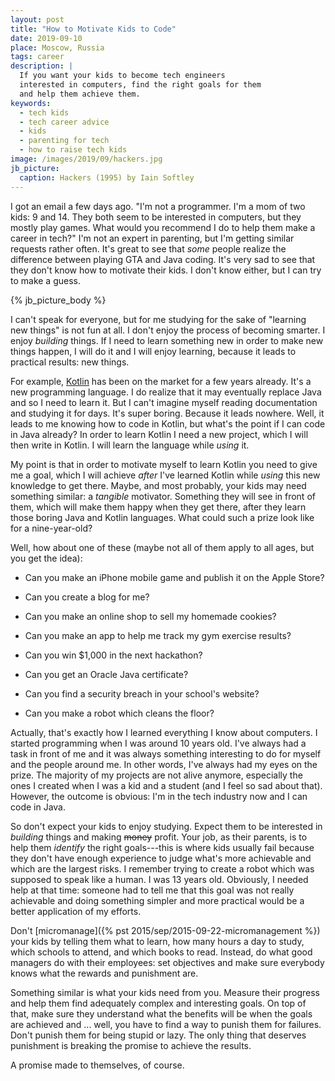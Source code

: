 ```yaml
---
layout: post
title: "How to Motivate Kids to Code"
date: 2019-09-10
place: Moscow, Russia
tags: career
description: |
  If you want your kids to become tech engineers
  interested in computers, find the right goals for them
  and help them achieve them.
keywords:
  - tech kids
  - tech career advice
  - kids
  - parenting for tech
  - how to raise tech kids
image: /images/2019/09/hackers.jpg
jb_picture:
  caption: Hackers (1995) by Iain Softley
---
```


I got an email a few days ago. "I'm not a programmer. I'm a mom of two
kids: 9 and 14. They both seem to be interested in computers, but they
mostly play games. What would you recommend I do to help them make
a career in tech?" I'm not an expert in parenting, but I'm getting similar
requests rather often. It's great to see that _some_ people realize
the difference between playing GTA and Java coding. It's very sad to see
that they don't know how to motivate their kids. I don't know either,
but I can try to make a guess.

<!--more-->

{% jb_picture_body %}

I can't speak for everyone, but for me studying for the sake of "learning
new things" is not fun at all. I don't enjoy the process of becoming smarter.
I enjoy _building_ things. If I need to learn something new in order to make
new things happen, I will do it and I will enjoy learning, because it leads
to practical results: new things.

For example, [Kotlin](https://kotlinlang.org/) has been on the market for a few years already. It's
a new programming language. I do realize that it may eventually replace
Java and so I need to learn it. But I can't imagine myself reading documentation
and studying it for days. It's super boring. Because it leads nowhere.
Well, it leads to me knowing how to code in Kotlin, but what's the point if
I can code in Java already? In order to learn Kotlin I need a new project, which
I will then write in Kotlin. I will learn the language while _using_ it.

My point is that in order to motivate myself to learn Kotlin you need to give me a
goal, which I will achieve _after_ I've learned Kotlin while _using_ this new knowledge to get there.
Maybe, and most probably, your kids may need something similar: a _tangible_
motivator. Something they will see in front of them, which will make them
happy when they get there, after they learn those boring Java and Kotlin languages.
What could such a prize look like for a nine-year-old?

Well, how about one of these (maybe not all of them apply to all ages,
but you get the idea):

  * Can you make an iPhone mobile game and publish it on the Apple Store?

  * Can you create a blog for me?

  * Can you make an online shop to sell my homemade cookies?

  * Can you make an app to help me track my gym exercise results?

  * Can you win $1,000 in the next hackathon?

  * Can you get an Oracle Java certificate?

  * Can you find a security breach in your school's website?

  * Can you make a robot which cleans the floor?

Actually, that's exactly how I learned everything I know about computers.
I started programming when I was around 10 years old. I've always had a task in front of me and it was
always something interesting to do for myself and the people around me.
In other words, I've always had my eyes on the prize.
The majority of my projects are not alive anymore, especially the ones
I created when I was a kid and a student (and I feel so sad about that).
However, the outcome is obvious: I'm in the tech industry now and I can code in Java.

So don't expect your kids to enjoy studying. Expect them to be interested
in _building_ things and making <del>money</del> profit. Your job, as their parents, is
to help them _identify_ the right goals---this is where kids usually fail because they
don't have enough experience to judge what's more achievable and which are the largest risks.
I remember trying to create a robot which was supposed to speak like a human.
I was 13 years old. Obviously, I needed help at that time: someone had to tell
me that this goal was not really achievable and doing something
simpler and more practical would be a better application of my efforts.

Don't [micromanage]({% pst 2015/sep/2015-09-22-micromanagement %})
your kids by telling them what to learn, how many hours a day to study,
which schools to attend, and which books to read. Instead, do what good
managers do with their employees: set objectives and make sure everybody knows what
the rewards and punishment are.

Something similar is what your kids need from you. Measure their progress and help
them find adequately complex and interesting goals. On top of that, make sure
they understand what the benefits will be when the goals are achieved and ... well,
you have to find a way to punish them for failures. Don't punish them
for being stupid or lazy. The only thing that deserves punishment is
breaking the promise to achieve the results.

A promise made to themselves, of course.

